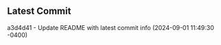 
## Latest Commit
a3d4d41 - Update README with latest commit info (2024-09-01 11:49:30 -0400) <Yunxi-Zhou>
